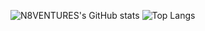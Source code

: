 ![N8VENTURES's GitHub stats](https://github-readme-stats-n8ventures.vercel.app/api?username=n8ventures&show_icons=true&rank_icon=github)
![Top Langs](https://github-readme-stats-n8ventures.vercel.app/api/top-langs/?username=n8ventures&layout=compact)


<!--
**n8ventures/n8ventures** is a ✨ _special_ ✨ repository because its `README.md` (this file) appears on your GitHub profile.

Here are some ideas to get you started:

- 🔭 I’m currently working on ...
- 🌱 I’m currently learning ...
- 👯 I’m looking to collaborate on ...
- 🤔 I’m looking for help with ...
- 💬 Ask me about ...
- 📫 How to reach me: ...
- 😄 Pronouns: ...
- ⚡ Fun fact: ...
-->
